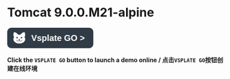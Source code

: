 # Tomcat 9.0.0.M21-alpine

<a href="https://www.vsplate.com/?docker-compose=https://github.com/vsplate/dcenvs/tomcat/9.0.0.M21-alpine"><img alt="VSPLATE GO" src="https://raw.githubusercontent.com/vsplate/images/master/vsgo_btn.png" width="200px"></a>

**Click the `VSPLATE GO` button to launch a demo online / 点击`VSPLATE GO`按钮创建在线环境**